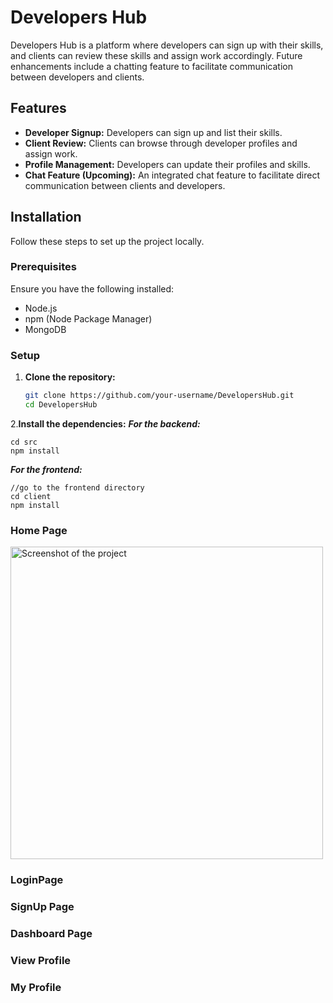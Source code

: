 # Developers Hub

Developers Hub is a platform where developers can sign up with their skills, and clients can review these skills and assign work accordingly. Future enhancements include a chatting feature to facilitate communication between developers and clients.

## Features

- **Developer Signup:** Developers can sign up and list their skills.
- **Client Review:** Clients can browse through developer profiles and assign work.
- **Profile Management:** Developers can update their profiles and skills.
- **Chat Feature (Upcoming):** An integrated chat feature to facilitate direct communication between clients and developers.

## Installation

Follow these steps to set up the project locally.

### Prerequisites

Ensure you have the following installed:

- Node.js
- npm (Node Package Manager)
- MongoDB

### Setup

1. **Clone the repository:**

   ```bash
   git clone https://github.com/your-username/DevelopersHub.git
   cd DevelopersHub
2.**Install the dependencies:**
***For the backend:***
```
cd src
npm install
```
***For the frontend:***

```
//go to the frontend directory
cd client
npm install

```

### Home Page

<img src="https://github.com/your-username/your-repository/blob/main/images/screenshot.png" alt="Screenshot of the project" width="500"/>

### LoginPage

### SignUp Page

### Dashboard Page

### View Profile 

### My Profile

